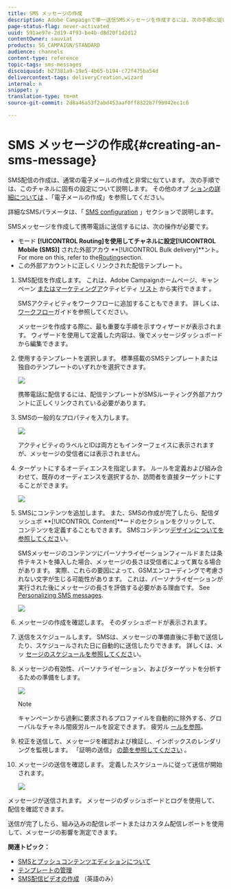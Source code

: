 ```yaml
---
title: SMS メッセージの作成
description: Adobe Campaignで単一送信SMSメッセージを作成するには、次の手順に従います。
page-status-flag: never-activated
uuid: 591ae97e-2d19-4f93-be4b-d8d20f1d2d12
contentOwner: sauviat
products: SG_CAMPAIGN/STANDARD
audience: channels
content-type: reference
topic-tags: sms-messages
discoiquuid: b27381a9-19e5-4b65-b194-c72f475ba54d
delivercontext-tags: deliveryCreation,wizard
internal: n
snippet: y
translation-type: tm+mt
source-git-commit: 2d8a46a53f2abd453aaf0ff8322b7f9b942ec1c6

---
```



# SMS メッセージの作成{#creating-an-sms-message}

SMS配信の作成は、通常の電子メールの作成と非常に似ています。 次の手順では、このチャネルに固有の設定について説明します。 その他のオプ [ションの詳細については](../../channels/using/creating-an-email.md) 、「電子メールの作成」を参照してください。

詳細なSMSパラメータは、「 [SMS configuration](../../administration/using/configuring-sms-channel.md) 」セクションで説明します。

SMSメッセージを作成して携帯電話に送信するには、次の操作が必要です。

* モード **[!UICONTROL Routing]**を使用してチャネルに設定**[!UICONTROL Mobile (SMS)]** された外部アカウ **[!UICONTROL Bulk delivery]**ント。 For more on this, refer to the[Routing](../../administration/using/configuring-sms-channel.md#defining-an-sms-routing)section.
* この外部アカウントに正しくリンクされた配信テンプレート。

1. SMS配信を作成します。 これは、Adobe Campaignホームページ、キャンペーン [またはマーケティングア](../../start/using/interface-description.md#home-page)クティビティ [リスト](../../start/using/marketing-activities.md#creating-a-marketing-activity) から実行できます [](../../start/using/programs-and-campaigns.md#creating-a-campaign)。

   SMSアクティビティをワークフローに追加することもできます。 詳しくは、[ワークフロー](../../automating/using/sms-delivery.md)ガイドを参照してください。

   メッセージを作成する際に、最も重要な手順を示すウィザードが表示されます。 ウィザードを使用して定義した内容は、後でメッセージダッシュボードから編集できます。

1. 使用するテンプレートを選択します。 標準搭載のSMSテンプレートまたは独自のテンプレートのいずれかを選択できます。

   ![](assets/sms_creation_1.png)

   携帯電話に配信するには、配信テンプレートがSMSルーティング外部アカウントに正しくリンクされている必要があります。

1. SMSの一般的なプロパティを入力します。

   ![](assets/sms_creation_2.png)

   アクティビティのラベルとIDは両方ともインターフェイスに表示されますが、メッセージの受信者には表示されません。

1. ターゲットにするオーディエンスを指定します。 ルールを定義および組み合わせて、既存のオーディエンスを選択するか、訪問者を直接ターゲットにすることができます。

   ![](assets/sms_creation_3.png)

1. SMSにコンテンツを追加します。 また、SMSの作成が完了したら、配信ダッシュボ **[!UICONTROL Content]**ードのセクションをクリックして、コンテンツを定義することもできます。 SMSコンテンツ[デザインについてを参照してくださ](../../channels/using/about-sms-and-push-content-design.md)い。

   SMSメッセージのコンテンツにパーソナライゼーションフィールドまたは条件テキストを挿入した場合、メッセージの長さは受信者によって異なる場合があります。 実際、これらの要因によって、GSMエンコーディングで考慮されない文字が生じる可能性があります。 これは、パーソナライゼーションが実行された後にメッセージの長さを評価する必要がある理由です。 See [Personalizing SMS messages](../../channels/using/personalizing-sms-messages.md).

   ![](assets/sms_creation_4.png)

1. メッセージの作成を確認します。 そのダッシュボードが表示されます。
1. 送信をスケジュールします。 SMSは、メッセージの準備直後に手動で送信したり、スケジュールされた日に自動的に送信したりできます。 詳しくは、メッ [セージのスケジュールを参照してくださ](../../sending/using/about-scheduling-messages.md)い。
1. メッセージの有効性、パーソナライゼーション、およびターゲットを分析するための準備をします。

   ![](assets/sms_creation_6.png)

   >[!NOTE]
   >
   >キャンペーンから過剰に要求されるプロファイルを自動的に除外する、グローバルなチャネル間疲労ルールを設定できます。 疲労ル [ールを参照](../../administration/using/fatigue-rules.md)。

1. 校正を送信して、メッセージを確認および検証し、インボックスのレンダリングを監視します。 「証明の送信」 [の節を参照してください](../../sending/using/managing-test-profiles-and-sending-proofs.md#sending-proofs) 。
1. メッセージの送信を確認します。 定義したスケジュールに従って送信が開始されます。

   ![](assets/sms_creation_7.png)

メッセージが送信されます。 メッセージのダッシュボードとログを使用して、配信を確認できます。

送信が完了したら、組み込みの配信レポートまたはカスタム配信レポートを使用して、メッセージの影響を測定できます。

**関連トピック：**

* [SMSとプッシュコンテンツエディションについて](../../channels/using/about-sms-and-push-content-design.md)
* [テンプレートの管理](../../start/using/marketing-activity-templates.md)
* [SMS配信ビデオの作成](https://docs.adobe.com/content/help/en/campaign-learn/campaign-standard-tutorials/communication-channels/mobile/sms/sms-delivery.html) （英語のみ）


